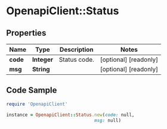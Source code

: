 # OpenapiClient::Status

## Properties

Name | Type | Description | Notes
------------ | ------------- | ------------- | -------------
**code** | **Integer** | Status code. | [optional] [readonly] 
**msg** | **String** |  | [optional] [readonly] 

## Code Sample

```ruby
require 'OpenapiClient'

instance = OpenapiClient::Status.new(code: null,
                                 msg: null)
```


